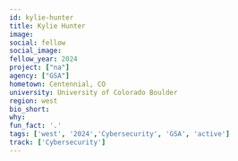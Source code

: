 ```yaml
---
id: kylie-hunter
title: Kylie Hunter
image: 
social: fellow
social_image: 
fellow_year: 2024
project: ["na"]
agency: ["GSA"]
hometown: Centennial, CO
university: University of Colorado Boulder
region: west
bio_short: 
why: 
fun_fact: '.'
tags: ['west', '2024','Cybersecurity', 'GSA', 'active']
track: ['Cybersecurity']
---
```


